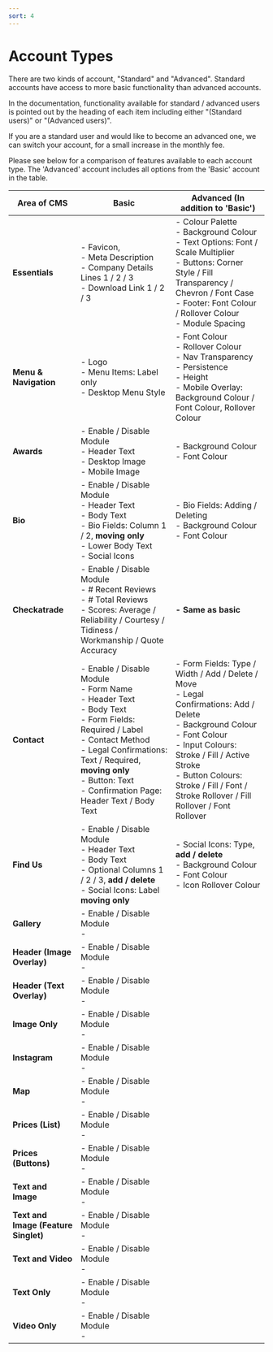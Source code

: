 ```yaml
---
sort: 4
---
```


# Account Types

There are two kinds of account, "Standard" and "Advanced". Standard accounts have access to more basic functionality than advanced accounts.

In the documentation, functionality available for standard / advanced users is pointed out by the heading of each item including either "(Standard users)" or "(Advanced users)".

If you are a standard user and would like to become an advanced one, we can switch your account, for a small increase in the monthly fee.

Please see below for a comparison of features available to each account type. The 'Advanced' account includes all options from the 'Basic' account in the table.

| Area of CMS  | Basic | Advanced (In addition to 'Basic') |
| --- | --- | --- |
| **Essentials** | - Favicon, <br>- Meta Description <br>- Company Details Lines 1 / 2 / 3 <br>- Download Link 1 / 2 / 3 | - Colour Palette <br>- Background Colour <br>- Text Options: Font / Scale Multiplier <br>- Buttons: Corner Style / Fill Transparency / Chevron / Font Case <br>- Footer: Font Colour / Rollover Colour <br>- Module Spacing |
| **Menu & Navigation** | - Logo <br>- Menu Items: Label only <br>- Desktop Menu Style | - Font Colour<br>- Rollover Colour<br>- Nav Transparency <br>- Persistence <br>- Height<br>- Mobile Overlay: Background Colour / Font Colour, Rollover Colour |
| **Awards** | - Enable / Disable Module <br>- Header Text <br>- Desktop Image<br>- Mobile Image | - Background Colour <br>- Font Colour |
| **Bio** | - Enable / Disable Module <br>- Header Text <br>- Body Text <br>- Bio Fields: Column 1 / 2, **moving only**<br>- Lower Body Text<br>- Social Icons | - Bio Fields: Adding / Deleting <br>- Background Colour <br>- Font Colour |
| **Checkatrade** | - Enable / Disable Module <br>- # Recent Reviews <br>- # Total Reviews <br>- Scores: Average / Reliability / Courtesy / Tidiness / Workmanship / Quote Accuracy | **- Same as basic** |
| **Contact** | - Enable / Disable Module <br>- Form Name <br>- Header Text <br>- Body Text <br>- Form Fields: Required / Label <br>- Contact Method <br>- Legal Confirmations: Text / Required, **moving only** <br>- Button: Text <br>- Confirmation Page: Header Text / Body Text | - Form Fields: Type / Width / Add / Delete / Move <br>- Legal Confirmations: Add / Delete <br>- Background Colour <br>- Font Colour <br>- Input Colours: Stroke / Fill / Active Stroke <br>- Button Colours: Stroke / Fill / Font / Stroke Rollover / Fill Rollover / Font Rollover |
| **Find Us** | - Enable / Disable Module <br>- Header Text <br>- Body Text <br>- Optional Columns 1 / 2 / 3, **add / delete** <br>- Social Icons: Label **moving only** | - Social Icons: Type, **add / delete** <br>- Background Colour <br>- Font Colour <br>- Icon Rollover Colour |
| **Gallery** | - Enable / Disable Module <br>-  |  |
| **Header (Image Overlay)** | - Enable / Disable Module <br>-  |  |
| **Header (Text Overlay)** | - Enable / Disable Module <br>-  |  |
| **Image Only** | - Enable / Disable Module <br>-  |  |
| **Instagram** | - Enable / Disable Module <br>-  |  |
| **Map** | - Enable / Disable Module <br>-  |  |
| **Prices (List)** | - Enable / Disable Module <br>-  |  |
| **Prices (Buttons)** | - Enable / Disable Module <br>-  |  |
| **Text and Image** | - Enable / Disable Module <br>-  |  |
| **Text and Image (Feature Singlet)** | - Enable / Disable Module <br>-  |  |
| **Text and Video** | - Enable / Disable Module <br>-  |  |
| **Text Only** | - Enable / Disable Module <br>-  |  |
| **Video Only** | - Enable / Disable Module <br>-  |  |